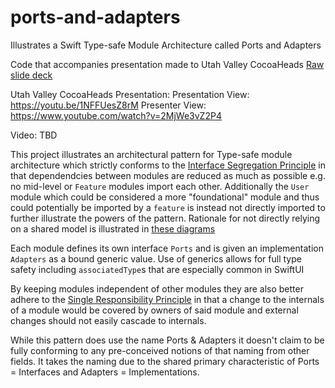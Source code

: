 # ports-and-adapters
Illustrates a Swift Type-safe Module Architecture called Ports and Adapters

Code that accompanies presentation made to Utah Valley CocoaHeads
[Raw slide deck](https://docs.google.com/presentation/d/1LxNfmQRcJvRhQ2Ap4lRjM9WN--N6BFJn4OrBcyXndnI/edit?usp=sharing)

Utah Valley CocoaHeads Presentation:
Presentation View: https://youtu.be/1NFFUesZ8rM
Presenter View: https://www.youtube.com/watch?v=2MjWe3vZ2P4


Video: TBD

This project illustrates an architectural pattern for Type-safe module architecture which strictly conforms to the [Interface Segregation Principle](https://en.wikipedia.org/wiki/Interface_segregation_principle) in that dependendcies between modules are reduced as much as possible e.g. no mid-level or `Feature` modules import each other. Additionally the `User` module which could be considered a more "foundational" module and thus could potentially be imported by a `feature` is instead not directly imported to further illustrate the powers of the pattern. Rationale for not directly relying on a shared model is illustrated in [these diagrams](https://www.figma.com/board/6mXYvefOzNjbj0uDBETNFl/Ports---Adapters-Presentations?node-id=0-1&t=nMoPonmeF131YRNJ-1)

Each module defines its own interface `Ports` and is given an implementation `Adapters` as a bound generic value. Use of generics allows for full type safety including `associatedType`s that are especially common in SwiftUI

By keeping modules independent of other modules they are also better adhere to the [Single Responsibility Principle](https://en.wikipedia.org/wiki/Single-responsibility_principle) in that a change to the internals of a module would be covered by owners of said module and external changes should not easily cascade to internals.

While this pattern does use the name Ports & Adapters it doesn't claim to be fully conforming to any pre-conceived notions of that naming from other fields. It takes the naming due to the shared primary characteristic of Ports = Interfaces and Adapters = Implementations.
